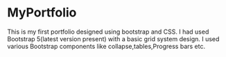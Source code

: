 # MyPortfolio
This is my first portfolio designed using bootstrap and CSS. I had used Bootstrap 5(latest version present) with a basic grid system design. I used various Bootstrap components like collapse,tables,Progress bars etc.
